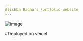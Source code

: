 ```yaml
---
Alishba Bacha's Portfolio website
---
```

![image](https://github.com/user-attachments/assets/b1cde112-8154-4da3-8387-39b5b5383a94)

#Deployed on vercel
